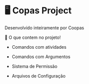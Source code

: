 # 🖥 Copas Project
Desenvolvido inteiramente por Coopas

📁 O que contem no projeto!

- Comandos com atividades
- Comandos com Argumentos

- Sistema de Permissão
- Arquivos de Configuração
